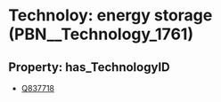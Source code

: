 # Technoloy: __energy storage__ (PBN__Technology_1761)

## Property: has_TechnologyID

* [Q837718](Q837718)

